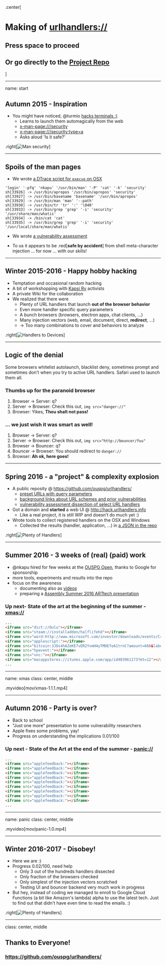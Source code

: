 <!-- markdownlint-disable MD026 MD041 -->

.center[

# Making of [urlhandlers://](#start)

## Press space to proceed

## Or go directly to the [Project Repo](https://github.com/ouspg/urlhandlers)

]

---

name: start

## Autumn 2015 - Inspiration

* You might have noticed, @turmio [hacks terminals :)](http://www.crashterminal.org)
  * Learns to launch them automagically from the web
  * [x-man-page:///security](x-man-page:///security)
  * [x-man-page:///security;type=a](x-man-page:///security;type=a)
  * Asks aloud 'Is it safe?'

.right[![Man security](img/manpages.png)]

---

## Spoils of the man pages

* We wrote [a DTrace script for `execve` on OSX](https://github.com/ouspg/urlhandlers/blob/master/osx/execve.d)

<!-- markdownlint-disable MD013 -->

```console
'login' '-pfq' 'nkapu' '/usr/bin/man' '-P' 'cat' '-k' 'security'
sh[33926] -> /usr/bin/apropos '/usr/bin/apropos' 'security'
sh[33927] -> /usr/bin/basename 'basename' '/usr/bin/apropos'
sh[33929] -> /usr/bin/man 'man' '--path'
sh[33930] -> /usr/bin/tr 'tr' ':' '\040'
sh[33933] -> /usr/bin/grep 'grep' '-i' 'security' '/usr/share/man/whatis'
sh[33934] -> /bin/cat 'cat'
sh[33935] -> /usr/bin/grep 'grep' '-i' 'security' '/usr/local/share/man/whatis'
```

<!-- markdownlint-enable MD013 -->

* We wrote [a vulnerability assessment](https://github.com/ouspg/urlhandlers/blob/master/cases/x-man-page.md)

* To us it appears to be .red[**safe by accident**]
  from shell meta-character injection ... for now ... with our skills!

---

## Winter 2015-2016 - Happy hobby hacking

* Temptation and occasional random hacking
* A bit of workshopping with [Kapsi Ry](https://www.kapsi.fi) activists
* A private Wiki for the collaboration
* We realized that there were
  * Plenty of URL handlers that launch **out of the browser behavior**
  * Even more handler specific query parameters
  * A bunch browsers (browsers, electron apps, chat clients, ...)
  * Many injection vectors (web, email, document, direct, **redirect**, ...)
  * -> Too many combinations to cover and behaviors to analyze

.right[![Handlers to Devices](img/devices.png)]

---

## Logic of the denial

Some browsers whitelist autolaunch, blacklist deny, sometimes prompt
and sometimes don't when you try to active URL handlers. Safari used
to launch them all.

### Thumbs up for the paranoid browser

1. Browser -> Server: q?
1. Server -> Browser: Check this out, `img src="danger://"`
1. Browser: Yikes, **Thou shalt not pass!**

### ... we just wish it was smart as well!

1. Browser -> Server: q?
1. Server -> Browser: Check this out, `img src="http://bouncer/fuu"`
1. Browser -> Bouncer: q?
1. Bouncer -> Browser: You should redirect to `danger://`
1. Browser: **Ah ok, here goes!**

---

## Spring 2016 - a "project" & complexity explosion

* A public reposity @ <https://github.com/ouspg/urlhandlers/>
  * [preset URLs with query parameters](https://github.com/ouspg/urlhandlers/blob/master/web/db/handlerpresets.json)
  * [background links about URL schemes and prior vulnerabilities](https://github.com/ouspg/urlhandlers/blob/master/web/db/handlerurls.json)
  * [vulnerability assessment dissection of select URL handlers](https://github.com/ouspg/urlhandlers/tree/master/cases)
* Got a domain and **started** a web UI @ <http://hack.urlhandlers.info>
  * Like a real project, it is still WIP and doesn't do much yet :)
* Wrote tools to collect registered handlers on the OSX and Windows
  * Collected the results (handler, application, ...) in [a JSON in the repo](https://github.com/ouspg/urlhandlers/blob/master/web/db/handlerinfo.json)

.right[![Plenty of Handlers](img/handlers.png)]

---

## Summer 2016 - 3 weeks of (real) (paid) work

* @nkapu hired for few weeks at the [OUSPG Open](https://github.com/ouspg/ouspg-open/),
  thanks to Google for sponsorship
* more tools, experiments and results into the repo
* focus on the awareness
  * documenting also as [videos](https://www.youtube.com/channel/UChoH-hBnBp_cS_awaOEtT_A)
  * preparing a [Assembly Summer 2016 ARTtech presentation](http://hack.urlhandlers.info/assembly/)

### Up next- State of the art at the beginning of the summer - [xmas://](#xmas)

```html
...
<iframe src="dict://Oulu"></iframe>
<iframe src="steam://installaddon/halflifehd"></iframe>
<iframe src="word:http://www.microsoft.com/investor/downloads/events/CreditSuisseReller.docx"></iframe>
<iframe src="applescript:"></iframe>
<iframe src="bitcoin:3JDs4hAZeKE7vER2YvmH4yTMDEfoA1trnC?amount=666&label=bitcoin&message=prevails"></iframe>
<iframe src="hpevent:"></iframe>
<iframe src="vnc:"></iframe>
<iframe src="macappstores://itunes.apple.com/app/id403961173?mt=12"></iframe>
...
```

---

name: xmas
class: center, middle

.myvideo[mov/xmas-1.1.1.mp4]

---

## Autumn 2016 - Party is over?

* Back to school
* "Just one more" presentation to some vulnerability researchers
* Apple fixes some problems, yay!
* Progress on understanding the implications 0.01/100

### Up next - State of the Art at the end of the summer - [panic://](#panic)

```html
...
<iframe src="applefeedback:"></iframe>
<iframe src="applefeedback:"></iframe>
<iframe src="applefeedback:"></iframe>
<iframe src="applefeedback:"></iframe>
<iframe src="applefeedback:"></iframe>
<iframe src="applefeedback:"></iframe>
<iframe src="applefeedback:"></iframe>
<iframe src="applefeedback:"></iframe>
<iframe src="applefeedback:"></iframe>
...
```

---

name: panic
class: center, middle

.myvideo[mov/panic-1.0.mp4]

---

## Winter 2016-2017 - Disobey!

* Here we are :)
* Progress 0.02/100, need help
  * Only 3 out of the hundreds handlers dissected
  * Only fraction of the browsers checked
  * Only simplest of the injection vectors scratched
  * Testing UI and bouncer backend very much work in progress
* But hey, instead of coding we managed to enroll to Google Cloud Functions
  (a bit like Amazon's lambda) alpha to use the latest tech.
  Just to find out that didn't have even time to read the emails. :)

.right[![Plenty of Handlers](img/googlemails.png)]

---

class: center, middle

## Thanks to Everyone!

### <https://github.com/ouspg/urlhandlers/>
